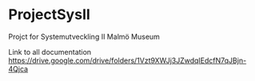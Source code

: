 # ProjectSysII
Projct for Systemutveckling II Malmö Museum

Link to all documentation
https://drive.google.com/drive/folders/1Vzt9XWJj3JZwdqIEdcfN7qJBjn-4Qjca
